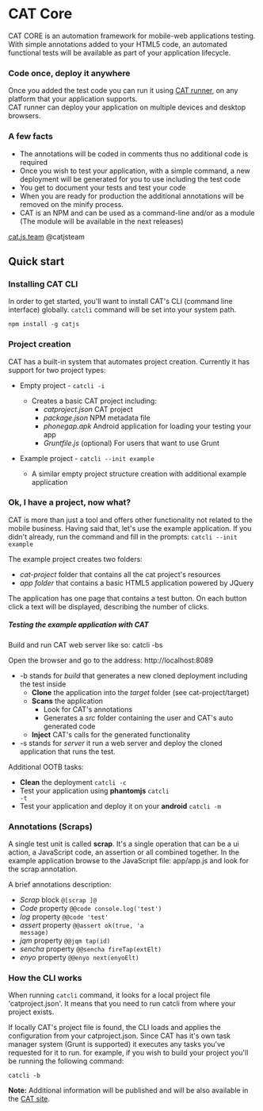 CAT Core
==============

<p>CAT CORE is an automation framework for mobile-web applications testing.
<br/>With simple annotations added to your HTML5 code, an automated functional tests will be available as part of your application lifecycle.
</p>

### Code once, deploy it anywhere

Once you added the test code you can run it using [CAT runner](https://www.npmjs.org/package/mobilerunner), on any platform that your application supports.
<br/>CAT runner can deploy your application on multiple devices and desktop browsers.

### A few facts

* The annotations will be coded in comments thus no additional code is required
* Once you wish to test your application, with a simple command, a new deployment will be generated for you to use including the test code
* You get to document your tests and test your code
* When you are ready for production the additional annotations will be removed on the minify process.
* CAT is an NPM and can be used as a command-line and/or as a module (The module will be available in the next releases)

[cat.js.team](http://catjsteam.github.io/) @catjsteam


## Quick start

### Installing CAT CLI
In order to get started, you'll want to install CAT's CLI (command line interface) globally.
<code>catcli</code> command will be set into your system path.

    npm install -g catjs

### Project creation
CAT has a built-in system that automates project creation. Currently it has support for two project types:

* Empty project - <code>catcli -i</code>
    * Creates a basic CAT project including:
        * *catproject.json*   CAT project
        * *package.json*      NPM metadata file
        * *phonegap.apk*      Android application for loading your testing your app
        * *Gruntfile.js*      (optional) For users that want to use Grunt

* Example project - <code>catcli --init example</code>
    * A similar empty project structure creation with additional example application


### Ok, I have a project, now what?
CAT is more than just a tool and offers other functionality not related to the mobile business.
Having said that, let's use the example application. If you didn't already, run the command and fill in the prompts:
<code>catcli --init example</code>

The example project creates two folders:

* *cat-project* folder that contains all the cat project's resources
* *app folder* that contains a basic HTML5 application powered by JQuery

The application has one page that contains a test button.
On each button click a text will be displayed, describing the number of clicks.

##### Testing the example application with CAT

Build and run CAT web server like so:
    catcli -bs

Open the browser and go to the address: http://localhost:8089

* -b stands for *build* that generates a new cloned deployment including the test inside
    * **Clone** the application into the *target* folder (see cat-project/target)
    * **Scans** the application
        * Look for CAT's annotations
        * Generates a *src* folder containing the user and CAT's auto generated code
    * **Inject** CAT's calls for the generated functionality
* -s stands for *server* it run a web server and deploy the cloned application that runs the test.

Additional OOTB tasks:
* **Clean** the deployment <code>catcli -c</code>
* Test your application using **phantomjs** <code>catcli -t</code>
* Test your application and deploy it on your **android** <code>catcli -m</code>

### Annotations (Scraps)
A single test unit is called **scrap**.
It's a single operation that can be a ui action, a JavaScript code, an assertion or all combined together.
  In the example application browse to the JavaScript file: app/app.js and look for the scrap annotation.

A brief annotations description:

* *Scrap* block <code>@[scrap ]@</code>
* *Code* property <code>@@code console.log('test')</code>
* *log* property <code>@@code 'test'</code>
* *assert* property <code>@@assert ok(true, 'a message)</code>
* *jqm* property <code>@@jqm tap(id)</code>
* *sencha* property <code>@@sencha fireTap(extElt)</code>
* *enyo* property <code>@@enyo next(enyoElt)</code>


### How the CLI works
<p>When running <code>catcli</code> command, it looks for a local project file 'catproject.json'. It means that you need to run catcli from where your project exists.</p>
<p>If locally CAT's project file is found, the CLI loads and applies the configuration from your catproject.json. Since CAT has it's own task manager system (Grunt is supported) it executes any tasks you've requested for it to run.
for example, if you wish to build your project you'll be running the following command:</p>
<code>catcli -b</code>


**Note:** Additional information will be published and will be also available in the [CAT site](http://catjsteam.github.io/).


